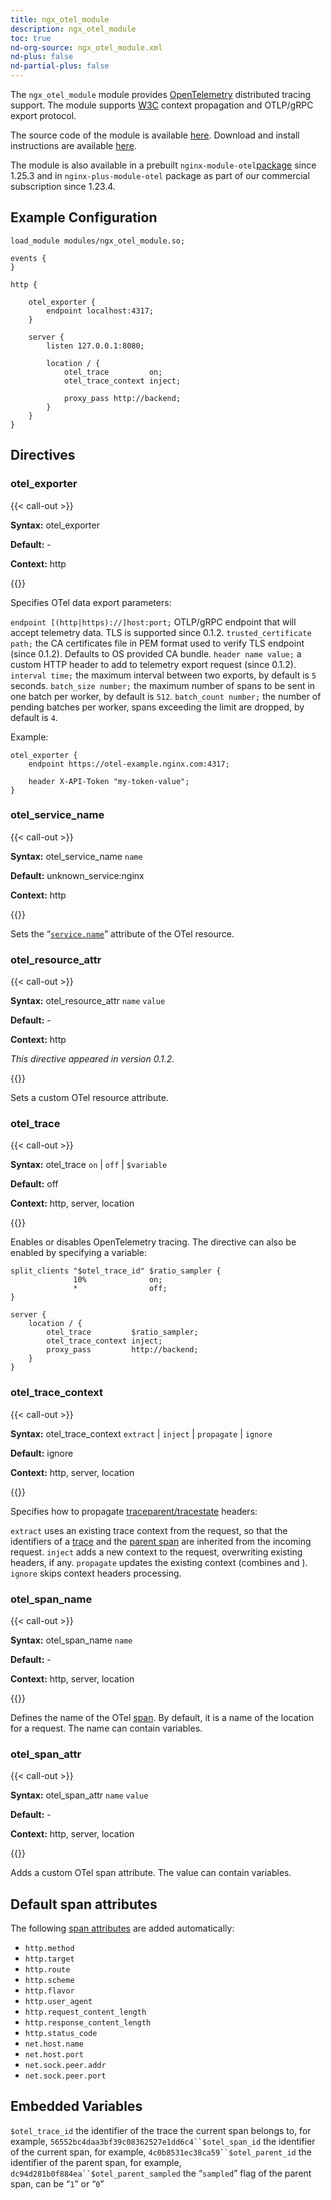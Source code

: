 ```yaml
---
title: ngx_otel_module
description: ngx_otel_module
toc: true
nd-org-source: ngx_otel_module.xml
nd-plus: false
nd-partial-plus: false
---
```



<!--
********************************************************************************
🛑 WARNING: AUTOGENERATED FILE - DO NOT EDIT 🛑
This Markdown file was automatically generated from the source XML documentation.
Any manual changes made directly to this file will be overwritten.
To request or suggest changes, please edit the source XML files instead.
https://github.com/nginx/nginx.org/tree/main/xml/en
********************************************************************************
-->


The `ngx_otel_module` module provides
[OpenTelemetry](https://opentelemetry.io)
distributed tracing support.
The module supports
[W3C](https://w3c.github.io/trace-context)
context propagation and OTLP/gRPC export protocol.

The source code of the module is available
[here](https://github.com/nginxinc/nginx-otel).
Download and install instructions are available
[here](https://github.com/nginxinc/nginx-otel/blob/main/README.md).

The module is also available in a prebuilt
`nginx-module-otel`[package](/nginx/module-reference/../linux_packages#dynmodules)
since 1.25.3
and in `nginx-plus-module-otel` package
as part of our
commercial subscription since 1.23.4.
## Example Configuration


```nginx
load_module modules/ngx_otel_module.so;

events {
}

http {

    otel_exporter {
        endpoint localhost:4317;
    }

    server {
        listen 127.0.0.1:8080;

        location / {
            otel_trace         on;
            otel_trace_context inject;

            proxy_pass http://backend;
        }
    }
}

```

## Directives

### otel_exporter

{{< call-out >}}

**Syntax:** otel_exporter 

**Default:** -

**Context:** http


{{</call-out>}}


Specifies OTel data export parameters:

`endpoint [(http|https)://]host:port;`
OTLP/gRPC endpoint that will accept telemetry data.
TLS is supported since 0.1.2.
`trusted_certificate path;`
the CA certificates file in PEM format used to verify TLS endpoint
(since 0.1.2).
Defaults to OS provided CA bundle.
`header name value;`
a custom HTTP header to add to telemetry export request (since 0.1.2).
`interval time;`
the maximum interval between two exports,
by default is `5` seconds.
`batch_size number;`
the maximum number of spans to be sent in one batch per worker,
by default is `512`.
`batch_count number;`
the number of pending batches per worker,
spans exceeding the limit are dropped,
by default is `4`.

Example:

```nginx
otel_exporter {
    endpoint https://otel-example.nginx.com:4317;

    header X-API-Token "my-token-value";
}

```

### otel_service_name

{{< call-out >}}

**Syntax:** otel_service_name `name`

**Default:** unknown_service:nginx

**Context:** http


{{</call-out>}}


Sets the
“[`service.name`](https://opentelemetry.io/docs/reference/specification/resource/semantic_conventions/#service)”
attribute of the OTel resource.
### otel_resource_attr

{{< call-out >}}

**Syntax:** otel_resource_attr `name` `value`

**Default:** -

**Context:** http

_This directive appeared in version 0.1.2._


{{</call-out>}}


Sets a custom OTel resource attribute.
### otel_trace

{{< call-out >}}

**Syntax:** otel_trace `on` | `off` | `$variable`

**Default:** off

**Context:** http, server, location


{{</call-out>}}


Enables or disables OpenTelemetry tracing.
The directive can also be enabled by specifying a variable:

```nginx
split_clients "$otel_trace_id" $ratio_sampler {
              10%              on;
              *                off;
}

server {
    location / {
        otel_trace         $ratio_sampler;
        otel_trace_context inject;
        proxy_pass         http://backend;
    }
}

```

### otel_trace_context

{{< call-out >}}

**Syntax:** otel_trace_context `extract` | `inject` | `propagate` | `ignore`

**Default:** ignore

**Context:** http, server, location


{{</call-out>}}


Specifies how to propagate
[traceparent/tracestate](https://www.w3.org/TR/trace-context/#design-overview) headers:

`extract`
uses an existing trace context from the request,
so that the identifiers of
a [trace](#var_otel_trace_id) and
the [parent span](#var_otel_parent_id)
are inherited from the incoming request.
`inject`
adds a new context to the request, overwriting existing headers, if any.
`propagate`
updates the existing context
(combines [](#extract) and [](#inject)).
`ignore`
skips context headers processing.
### otel_span_name

{{< call-out >}}

**Syntax:** otel_span_name `name`

**Default:** -

**Context:** http, server, location


{{</call-out>}}


Defines the name of the OTel
[span](https://opentelemetry.io/docs/concepts/observability-primer/#spans).
By default, it is a name of the location for a request.
The name can contain variables.
### otel_span_attr

{{< call-out >}}

**Syntax:** otel_span_attr `name` `value`

**Default:** -

**Context:** http, server, location


{{</call-out>}}


Adds a custom OTel span attribute.
The value can contain variables.
## Default span attributes


The following [span attributes](https://github.com/open-telemetry/opentelemetry-specification/blob/main/specification/trace/semantic_conventions/http.md)
are added automatically:


- `http.method`
- `http.target`
- `http.route`
- `http.scheme`
- `http.flavor`
- `http.user_agent`
- `http.request_content_length`
- `http.response_content_length`
- `http.status_code`
- `net.host.name`
- `net.host.port`
- `net.sock.peer.addr`
- `net.sock.peer.port`

## Embedded Variables

`$otel_trace_id`
the identifier of the trace the current span belongs to,
for example, `56552bc4daa3bf39c08362527e1dd6c4``$otel_span_id`
the identifier of the current span,
for example, `4c0b8531ec38ca59``$otel_parent_id`
the identifier of the parent span,
for example, `dc94d281b0f884ea``$otel_parent_sampled`
the “`sampled`” flag of the parent span,
can be “`1`” or “`0`”
